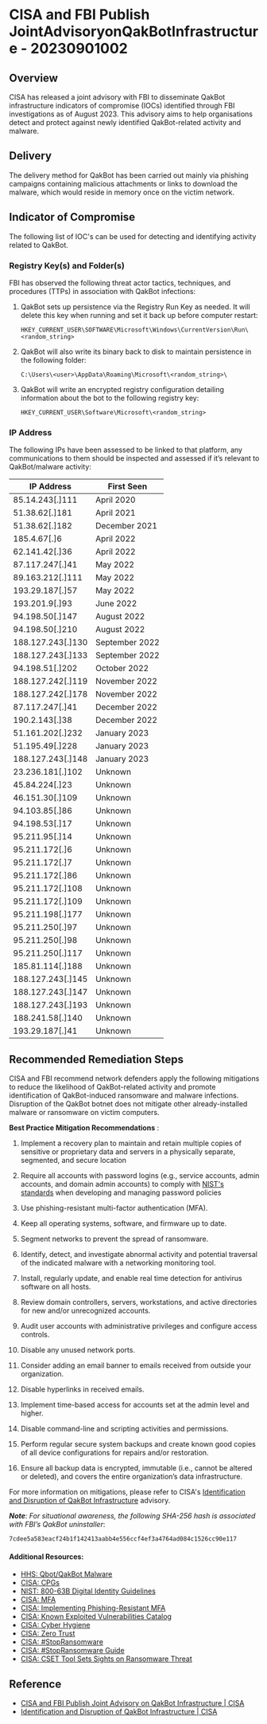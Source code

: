 #  CISA and FBI Publish JointAdvisoryonQakBotInfrastructure - 20230901002

## Overview

CISA has released a joint advisory with FBI to disseminate QakBot infrastructure indicators of compromise (IOCs) identified through FBI investigations as of August 2023. This advisory aims to help organisations detect and protect against newly identified QakBot-related activity and malware.


## Delivery

The delivery method for QakBot has been carried out mainly via phishing campaigns containing malicious attachments or links to download the malware, which would reside in memory once on the victim network.


## Indicator of Compromise

The following list of IOC's can be used for detecting and identifying activity related to QakBot.

### Registry Key(s) and Folder(s)

FBI has observed the following threat actor tactics, techniques, and procedures (TTPs) in association with QakBot infections:

1. QakBot sets up persistence via the Registry Run Key as needed. It will delete this key when running and set it back up before computer restart:
    ```text
    HKEY_CURRENT_USER\SOFTWARE\Microsoft\Windows\CurrentVersion\Run\<random_string>
    ```

2. QakBot will also write its binary back to disk to maintain persistence in the following folder:
    ```text
    C:\Users\<user>\AppData\Roaming\Microsoft\<random_string>\
    ```

3. QakBot will write an encrypted registry configuration detailing information about the bot to the following registry key:
    ```text
    HKEY_CURRENT_USER\Software\Microsoft\<random_string>
    ```

### IP Address

The following IPs have been assessed to be linked to that platform, any communications to them should be inspected and assessed if it’s relevant to QakBot/malware activity:


| **IP Address**    | **First Seen** |
|-------------------|----------------|
| 85.14.243[.]111   | April 2020     |
| 51.38.62[.]181    | April 2021     |
| 51.38.62[.]182    | December 2021  |
| 185.4.67[.]6      | April 2022     |
| 62.141.42[.]36    | April 2022     |
| 87.117.247[.]41   | May 2022       |
| 89.163.212[.]111  | May 2022       |
| 193.29.187[.]57   | May 2022       |
| 193.201.9[.]93    | June 2022      |
| 94.198.50[.]147   | August 2022    |
| 94.198.50[.]210   | August 2022    |
| 188.127.243[.]130 | September 2022 |
| 188.127.243[.]133 | September 2022 |
| 94.198.51[.]202   | October 2022   |
| 188.127.242[.]119 | November 2022  |
| 188.127.242[.]178 | November 2022  |
| 87.117.247[.]41   | December 2022  |
| 190.2.143[.]38    | December 2022  |
| 51.161.202[.]232  | January 2023   |
| 51.195.49[.]228   | January 2023   |
| 188.127.243[.]148 | January 2023   |
| 23.236.181[.]102  | Unknown        |
| 45.84.224[.]23    | Unknown        |
| 46.151.30[.]109   | Unknown        |
| 94.103.85[.]86    | Unknown        |
| 94.198.53[.]17    | Unknown        |
| 95.211.95[.]14    | Unknown        |
| 95.211.172[.]6    | Unknown        |
| 95.211.172[.]7    | Unknown        |
| 95.211.172[.]86   | Unknown        |
| 95.211.172[.]108  | Unknown        |
| 95.211.172[.]109  | Unknown        |
| 95.211.198[.]177  | Unknown        |
| 95.211.250[.]97   | Unknown        |
| 95.211.250[.]98   | Unknown        |
| 95.211.250[.]117  | Unknown        |
| 185.81.114[.]188  | Unknown        |
| 188.127.243[.]145 | Unknown        |
| 188.127.243[.]147 | Unknown        |
| 188.127.243[.]193 | Unknown        |
| 188.241.58[.]140  | Unknown        |
| 193.29.187[.]41   | Unknown        |


## Recommended Remediation Steps

CISA and FBI recommend network defenders apply the following mitigations to reduce the likelihood of QakBot-related activity and promote identification of QakBot-induced ransomware and malware infections. Disruption of the QakBot botnet does not mitigate other already-installed malware or ransomware on victim computers.

**Best Practice Mitigation Recommendations** :

1. Implement a recovery plan to maintain and retain multiple copies of sensitive or proprietary data and servers in a physically separate, segmented, and secure location

2. Require all accounts with password logins (e.g., service accounts, admin accounts, and domain admin accounts) to comply with [NIST's standards](https://pages.nist.gov/800-63-3/sp800-63b.html "NIST Special Publication 800-63B") when developing and managing password policies

3. Use phishing-resistant multi-factor authentication (MFA).

4. Keep all operating systems, software, and firmware up to date.

5. Segment networks to prevent the spread of ransomware.

6. Identify, detect, and investigate abnormal activity and potential traversal of the indicated malware with a networking monitoring tool.

7. Install, regularly update, and enable real time detection for antivirus software on all hosts.

8. Review domain controllers, servers, workstations, and active directories for new and/or unrecognized accounts.

9. Audit user accounts with administrative privileges and configure access controls.

10. Disable any unused network ports.

11. Consider adding an email banner to emails received from outside your organization.

12. Disable hyperlinks in received emails.

13. Implement time-based access for accounts set at the admin level and higher.

14. Disable command-line and scripting activities and permissions.

15. Perform regular secure system backups and create known good copies of all device configurations for repairs and/or restoration.

16. Ensure all backup data is encrypted, immutable (i.e., cannot be altered or deleted), and covers the entire organization’s data infrastructure.


For more information on mitigations, please refer to CISA's [Identification and Disruption of QakBot Infrastructure](https://www.cisa.gov/news-events/cybersecurity-advisories/aa23-242a) advisory.

***Note***: *For situational awareness, the following SHA-256 hash is associated with FBI’s QakBot uninstaller*: 
```
7cdee5a583eacf24b1f142413aabb4e556ccf4ef3a4764ad084c1526cc90e117
```

#### Additional Resources:

-   [HHS: Qbot/QakBot Malware](https://www.cisa.gov/stopransomware/qbotqakbot-malware-report "Qbot/Qakbot Malware Report")
-   [CISA: CPGs](https://www.cisa.gov/cpg "Cross-Sector Cybersecurity Performance Goals")
-   [NIST: 800-63B Digital Identity Guidelines](https://pages.nist.gov/800-63-3/sp800-63b.html "NIST Special Publication 800-63B")
-   [CISA: MFA](https://www.cisa.gov/MFA "More than a Password")
-   [CISA: Implementing Phishing-Resistant MFA](https://www.cisa.gov/sites/default/files/publications/fact-sheet-implementing-phishing-resistant-mfa-508c.pdf "Implementing Phishing-Resistant MFA")
-   [CISA: Known Exploited Vulnerabilities Catalog](https://www.cisa.gov/known-exploited-vulnerabilities-catalog "Known Exploited Vulnerabilities Catalog")
-   [CISA: Cyber Hygiene](https://www.cisa.gov/cyber-hygiene-services "Services")
-   [CISA: Zero Trust](https://www.cisa.gov/zero-trust-maturity-model "Zero Trust Maturity Model")
-   [CISA: #StopRansomware](https://www.stopransomware.gov/ "#StopRansomware")
-   [CISA: #StopRansomware Guide](https://www.cisa.gov/news-events/alerts/2023/05/23/cisa-and-partners-update-stopransomware-guide-developed-through-joint-ransomware-task-force-jrtf "#StopRansomware Guide")
-   [CISA: CSET Tool Sets Sights on Ransomware Threat](https://github.com/cisagov/cset/releases/tag/v10.3.0.0 "Ransomware Readiness Assessment CSET v10.3")


## Reference

* [CISA and FBI Publish Joint Advisory on QakBot Infrastructure | CISA](https://www.cisa.gov/news-events/alerts/2023/08/30/cisa-and-fbi-publish-joint-advisory-qakbot-infrastructure)
* [Identification and Disruption of QakBot Infrastructure | CISA](https://www.cisa.gov/news-events/cybersecurity-advisories/aa23-242a)
